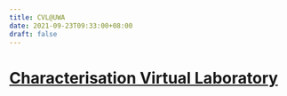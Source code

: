 ```yaml
---
title: CVL@UWA
date: 2021-09-23T09:33:00+08:00
draft: false
---
```


# [Characterisation Virtual Laboratory](https://www.cvl.org.au/)

